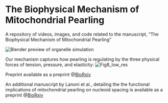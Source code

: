 # The Biophysical Mechanism of Mitochondrial Pearling
A repository of videos, images, and code related to the manuscript, “The Biophysical Mechanism of Mitochondrial Pearling” 

![Blender preview of organelle simulation](Supplementary_Movies/Movie1_spontaneous_U2OS_pearling.gif)

Our mechanism captures how pearling is regulating by the three physical forces of tension, pressure, and elasticity:
![Fig8_low_res](https://github.com/user-attachments/assets/11c5cf4e-bee1-4eb2-ae8b-0332d3f158b4)

Preprint available as a preprint @[BioRxiv](https://www.biorxiv.org/content/10.1101/2024.12.21.629509v1)

An additional manuscript by Lanoni et al., detailing the the functional implications of mitochondrial pearling on nucleoid spacing is available as a preprint @[BioRxiv](https://www.biorxiv.org/content/10.1101/2024.12.21.629917v1)
